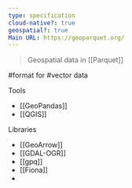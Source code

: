 ```yaml
---
type: specification
cloud-native?: true
geospatial?: true
Main URL: https://geoparquet.org/
---
```

> Geospatial data in [[Parquet]]

#format for #vector data

Tools
- [[GeoPandas]]
- [[QGIS]]

Libraries
- [[GeoArrow]]
- [[GDAL-OGR]]
- [[gpq]]
- [[Fiona]]
- 